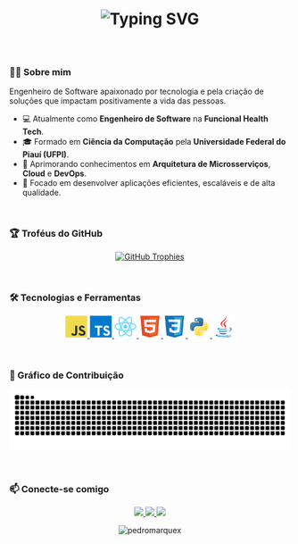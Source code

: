 <h1 align="center">
  <p align="center">
    <img src="https://readme-typing-svg.demolab.com?font=Fira+Code&weight=700&size=28&pause=1000&color=FF79C6&center=true&vCenter=true&width=435&lines= Ol%C3%A1!+Eu+sou+o+Pedro+Marques;Engenheiro+de+Software;Apaixonado+por+tecnologia" alt="Typing SVG" />
  </p>
</h1>

<br/>

### 👨‍💻 Sobre mim
<p align="left"> 
  Engenheiro de Software apaixonado por tecnologia e pela criação de soluções que impactam positivamente a vida das pessoas.
</p>

- 💻 Atualmente como **Engenheiro de Software** na **Funcional Health Tech**.
- 🎓 Formado em **Ciência da Computação** pela **Universidade Federal do Piauí (UFPI)**.
- 🌱 Aprimorando conhecimentos em **Arquitetura de Microsserviços**, **Cloud** e **DevOps**.
- 🚀 Focado em desenvolver aplicações eficientes, escaláveis e de alta qualidade.

<br/>

### 🏆 Troféus do GitHub
<p align="center">
  <a href="https://github.com/ryo-ma/github-profile-trophy">
    <img src="https://github-profile-trophy.vercel.app/?username=pedromarquex&theme=dracula&row=1&column=7" alt="GitHub Trophies"/>
  </a>
</p>

<br/>

### 🛠️ Tecnologias e Ferramentas
<p align="center">
  <a href="https://developer.mozilla.org/en-US/docs/Web/JavaScript" target="_blank" rel="noreferrer">
    <img src="https://raw.githubusercontent.com/devicons/devicon/master/icons/javascript/javascript-original.svg" alt="javascript" width="40" height="40"/>
  </a>
  <a href="https://www.typescriptlang.org/" target="_blank" rel="noreferrer">
    <img src="https://raw.githubusercontent.com/devicons/devicon/master/icons/typescript/typescript-original.svg" alt="typescript" width="40" height="40"/>
  </a>
  <a href="https://reactjs.org/" target="_blank" rel="noreferrer">
    <img src="https://raw.githubusercontent.com/devicons/devicon/master/icons/react/react-original.svg" alt="react" width="40" height="40"/>
  </a>
  <a href="https://www.w3.org/html/" target="_blank" rel="noreferrer">
    <img src="https://raw.githubusercontent.com/devicons/devicon/master/icons/html5/html5-original.svg" alt="html5" width="40" height="40"/>
  </a>
  <a href="https://www.w3schools.com/css/" target="_blank" rel="noreferrer">
    <img src="https://raw.githubusercontent.com/devicons/devicon/master/icons/css3/css3-original.svg" alt="css3" width="40" height="40"/>
  </a>
  <a href="https://www.python.org" target="_blank" rel="noreferrer">
    <img src="https://raw.githubusercontent.com/devicons/devicon/master/icons/python/python-original.svg" alt="python" width="40" height="40"/>
  </a>
  <a href="https://www.java.com" target="_blank" rel="noreferrer">
    <img src="https://raw.githubusercontent.com/devicons/devicon/master/icons/java/java-original.svg" alt="java" width="40" height="40"/>
  </a>
</p>

<br/>

### 🐍 Gráfico de Contribuição
<p align="center">
  <img src="https://github.com/pedromarquex/pedromarquex/blob/output/github-contribution-grid-snake.svg" alt="snake"/>
</p>

<br/>

### 📫 Conecte-se comigo
<p align="center">
  <a href="https://www.linkedin.com/in/pedromarquex" target="_blank">
    <img src="https://img.shields.io/badge/-LinkedIn-%230077B5?style=for-the-badge&logo=linkedin&logoColor=white" target="_blank" />
  </a>
  <a href="https://instagram.com/pedromarquex" target="_blank">
    <img src="https://img.shields.io/badge/-Instagram-%23E4405F?style=for-the-badge&logo=instagram&logoColor=white" target="_blank" />
  </a>
  <a href="mailto:pedro.marques@ufpi.edu.br">
    <img src="https://img.shields.io/badge/-Gmail-%23333?style=for-the-badge&logo=gmail&logoColor=white" target="_blank" />
  </a>
</p>

<p align="center">
  <img src="https://komarev.com/ghpvc/?username=pedromarquex&label=Profile%20views&color=0e75b6&style=flat" alt="pedromarquex" />
</p>
